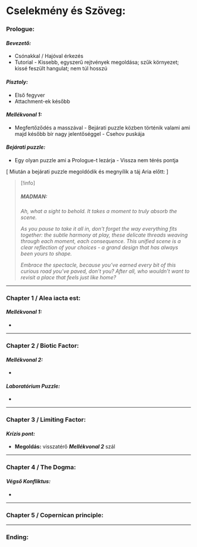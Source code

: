 
# **Cselekmény és Szöveg**:

### **Prologue**:

#### *Bevezető:*

- Csónakkal / Hajóval érkezés
- Tutorial - Kissebb, egyszerű rejtvények megoldása; szűk környezet; kissé feszült hangulat; nem túl hosszú

#### *Pisztoly:*

- Első fegyver
- Attachment-ek később
#### *Mellékvonal 1:*

- Megfertőződés a masszával - Bejárati puzzle közben történik valami ami majd később bír nagy jelentőséggel - Csehov puskája

#### *Bejárati puzzle:*

- Egy olyan puzzle ami a Prologue-t lezárja - Vissza nem térés pontja

[ Miután a bejárati puzzle megoldódik és megnyílik a táj Aria előtt: ]

> [!info]
> ##### MADMAN:
> 
> *Ah, what a sight to behold. It takes a moment to truly absorb the scene.*
>  
> *As you pause to take it all in, don't forget the way everything fits together: the subtle harmony at play, these delicate threads weaving through each moment, each consequence. This unified scene is a clear reflection of your choices - a grand design that has always been yours to shape.* 
>  
> *Embrace the spectacle, because you’ve earned every bit of this curious road you’ve paved, don't you? After all, who wouldn’t want to revisit a place that feels just like home?*
> 



---
### **Chapter 1 / Alea iacta est:** 

#### *Mellékvonal 1:*
 
- 
---
### **Chapter 2 / Biotic Factor:**

#### *Mellékvonal 2:*

- 

#### *Laboratórium Puzzle:* 

- 
---
### **Chapter 3 / Limiting Factor:**

#### *Krízis pont:*

- **Megoldás:** visszatérő ***Mellékvonal 2*** szál


---
### **Chapter 4 / The Dogma:**

#### *Végső Konfliktus:*

- 

---
### **Chapter 5 / Copernican principle:**




---
### **Ending:**